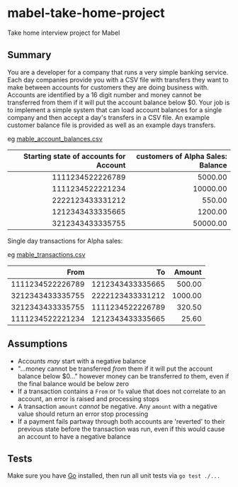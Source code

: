 # mabel-take-home-project

Take home interview project for Mabel

## Summary

You are a developer for a company that runs a very simple banking service. Each
day companies provide you with a CSV file with transfers they want to make
between accounts for customers they are doing business with. Accounts are
identified by a 16 digit number and money cannot be transferred from them if it
will put the account balance below $0. Your job is to implement a simple system
that can load account balances for a single company and then accept a day's
transfers in a CSV file. An example customer balance file is provided as well
as an example days transfers.

eg [mable_account_balances.csv](./mable_account_balances.csv)

| Starting state of accounts for Account | customers of Alpha Sales: Balance |
|---------------------------------------:|----------------------------------:|
|                       1111234522226789 |                           5000.00 |
|                       1111234522221234 |                          10000.00 |
|                       2222123433331212 |                            550.00 |
|                       1212343433335665 |                           1200.00 |
|                       3212343433335755 |                          50000.00 |

Single day transactions for Alpha sales:

eg [mable_transactions.csv](./mable_transactions.csv)

|             From |               To |  Amount |
|-----------------:|-----------------:|--------:|
| 1111234522226789 | 1212343433335665 |  500.00 |
| 3212343433335755 | 2222123433331212 | 1000.00 |
| 3212343433335755 | 1111234522226789 |  320.50 |
| 1111234522221234 | 1212343433335665 |   25.60 |

## Assumptions

- Accounts _may_ start with a negative balance
- "...money cannot be transferred _from_ them if it will put the account balance below $0..." however money can be
  transferred _to_ them, even if the final balance would be below zero
- If a transaction contains a `From` or `To` value that does not correlate to an account, an error is raised and
  processing stops
- A transaction `amount` _cannot_ be negative. Any `amount` with a negative value should return an error stop processing
- If a payment fails partway through both accounts are 'reverted' to their previous state before the transaction was
  run, even if this would cause an account to have a negative balance

## Tests

Make sure you have [Go](https://go.dev/) installed, then run all unit tests via `go test ./...`